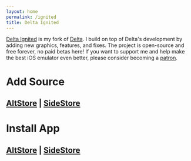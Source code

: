 ```yaml
---
layout: home
permalink: /ignited
title: Delta Ignited
---
```


[Delta Ignited](https://github.com/Lit-Development/Delta-Ignited) is my fork of [Delta](https://github.com/rileytestut/Delta). I build on top of Delta's development by adding new graphics, features, and fixes. The project is open-source and free forever, no paid betas here! If you want to support me and help make the best iOS emulator even better, please consider becoming a [patron](https://patreon.com/litritt).

# Add Source

## [AltStore](altstore://source?url=https://apps.litritt.com) | [SideStore](sidestore://source?url=https://apps.litritt.com)

# Install App

## [AltStore](altstore://install?url=https://github.com/Lit-Development/Delta-Ignited/releases/download/v0.1.0/delta-ignited.ipa) | [SideStore](sidestore://install?url=https://github.com/Lit-Development/Delta-Ignited/releases/download/v0.1.0/delta-ignited.ipa)
